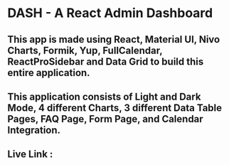 # DASH - A React Admin Dashboard

## This app is made using React, Material UI, Nivo Charts, Formik, Yup, FullCalendar, ReactProSidebar and Data Grid to build this entire application. 
## This application consists of Light and Dark Mode, 4 different Charts, 3 different Data Table Pages, FAQ Page, Form Page, and Calendar Integration.

## Live Link : 

